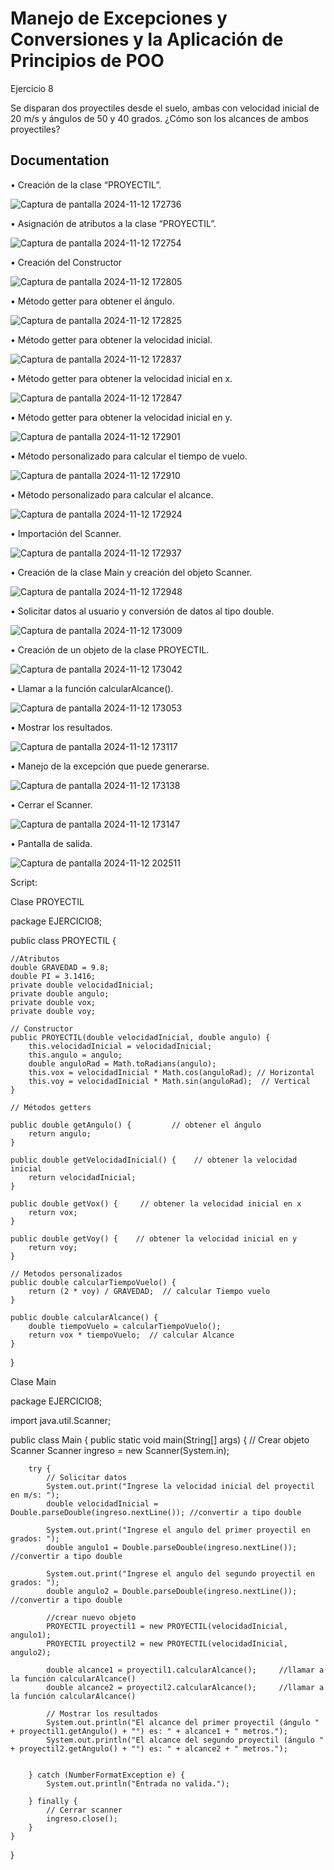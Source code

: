 
# Manejo de Excepciones y Conversiones y la Aplicación de Principios de POO 

Ejercicio 8

Se disparan dos proyectiles desde el suelo, ambas con velocidad inicial de 20 m/s y ángulos de 50 y 40 grados. ¿Cómo son los alcances de ambos proyectiles?



## Documentation




•	Creación de la clase “PROYECTIL”.

![Captura de pantalla 2024-11-12 172736](https://github.com/user-attachments/assets/bec38561-ca48-47d4-9872-1f960c432e0c)
 
•	Asignación de atributos a la clase “PROYECTIL”.
 
![Captura de pantalla 2024-11-12 172754](https://github.com/user-attachments/assets/ffd0282c-ee0c-405c-9640-84e7c1174aa9)

•	Creación del Constructor
 
![Captura de pantalla 2024-11-12 172805](https://github.com/user-attachments/assets/5044af13-24e5-4e11-9ca7-e00d76a8f840)

•	Método getter para obtener el ángulo.

![Captura de pantalla 2024-11-12 172825](https://github.com/user-attachments/assets/c4f52c57-fe08-461e-9ca8-5d358ea9b114)

•	Método getter para obtener la velocidad inicial.

![Captura de pantalla 2024-11-12 172837](https://github.com/user-attachments/assets/decf6772-96b6-4f12-a5b0-d7dd3f728bd2)

•	Método getter para obtener la velocidad inicial en x.

![Captura de pantalla 2024-11-12 172847](https://github.com/user-attachments/assets/ef16fc21-4b46-474b-9490-1a3558fefac2)

•	Método getter para obtener la velocidad inicial en y.

![Captura de pantalla 2024-11-12 172901](https://github.com/user-attachments/assets/c5d14b24-fea2-4788-9100-5310748e3a95)

•	Método personalizado para calcular el tiempo de vuelo.

![Captura de pantalla 2024-11-12 172910](https://github.com/user-attachments/assets/7fa5c662-4cf0-4504-94f0-83bd8494b11b)

•	Método personalizado para calcular el alcance.
 
![Captura de pantalla 2024-11-12 172924](https://github.com/user-attachments/assets/f5a72002-8a9a-47da-a52e-583c63eb39bc)

•	Importación del Scanner.

![Captura de pantalla 2024-11-12 172937](https://github.com/user-attachments/assets/dd263f03-ec02-41cc-a868-6da4d52edcba)

•	Creación de la clase Main y creación del objeto Scanner.

![Captura de pantalla 2024-11-12 172948](https://github.com/user-attachments/assets/f6fedc46-cc56-477d-ae0c-e6b5d6c532d7)

•	Solicitar datos al usuario y conversión de datos al tipo double.

![Captura de pantalla 2024-11-12 173009](https://github.com/user-attachments/assets/9633015a-143c-44ec-9e99-c8bcad83cb80)

•	Creación de un objeto de la clase PROYECTIL.

![Captura de pantalla 2024-11-12 173042](https://github.com/user-attachments/assets/a59294bb-593c-4b23-a835-6341062f54e3)

•	Llamar a la función calcularAlcance().

![Captura de pantalla 2024-11-12 173053](https://github.com/user-attachments/assets/be833b5c-0ba5-4a73-b649-44f04bfa99e0)

•	Mostrar los resultados.

![Captura de pantalla 2024-11-12 173117](https://github.com/user-attachments/assets/b21fe104-d693-408a-a032-15f5bbf648a8)

•	Manejo de la excepción que puede generarse.

![Captura de pantalla 2024-11-12 173138](https://github.com/user-attachments/assets/651283d0-ce89-40a4-9a37-5dbac0710347)

•	Cerrar el Scanner.

![Captura de pantalla 2024-11-12 173147](https://github.com/user-attachments/assets/c925fd77-fd50-4add-8f61-7c9fce92d0d0)

•	Pantalla de salida.

![Captura de pantalla 2024-11-12 202511](https://github.com/user-attachments/assets/288107b9-5492-402c-b3d6-2cdc6c3f461f)


Script:

Clase PROYECTIL

package EJERCICIO8;

public class PROYECTIL {

    //Atributos
    double GRAVEDAD = 9.8;
    double PI = 3.1416;
    private double velocidadInicial;
    private double angulo;
    private double vox;
    private double voy;

    // Constructor
    public PROYECTIL(double velocidadInicial, double angulo) {
        this.velocidadInicial = velocidadInicial;
        this.angulo = angulo;
        double anguloRad = Math.toRadians(angulo);
        this.vox = velocidadInicial * Math.cos(anguloRad); // Horizontal
        this.voy = velocidadInicial * Math.sin(anguloRad);  // Vertical
    }

    // Métodos getters

    public double getAngulo() {         // obtener el ángulo
        return angulo;
    }

    public double getVelocidadInicial() {    // obtener la velocidad inicial
        return velocidadInicial;
    }

    public double getVox() {     // obtener la velocidad inicial en x
        return vox;
    }

    public double getVoy() {    // obtener la velocidad inicial en y
        return voy;
    }

    // Metodos personalizados
    public double calcularTiempoVuelo() {
        return (2 * voy) / GRAVEDAD;  // calcular Tiempo vuelo
    }

    public double calcularAlcance() {
        double tiempoVuelo = calcularTiempoVuelo();
        return vox * tiempoVuelo;  // calcular Alcance
    }


}

Clase Main

package EJERCICIO8;

import java.util.Scanner;

public class Main {
    public static void main(String[] args) {
        // Crear objeto Scanner
        Scanner ingreso = new Scanner(System.in);

        try {
            // Solicitar datos
            System.out.print("Ingrese la velocidad inicial del proyectil en m/s: ");
            double velocidadInicial = Double.parseDouble(ingreso.nextLine()); //convertir a tipo double

            System.out.print("Ingrese el angulo del primer proyectil en grados: ");
            double angulo1 = Double.parseDouble(ingreso.nextLine());    //convertir a tipo double

            System.out.print("Ingrese el angulo del segundo proyectil en grados: ");
            double angulo2 = Double.parseDouble(ingreso.nextLine());    //convertir a tipo double

            //crear nuevo objeto
            PROYECTIL proyectil1 = new PROYECTIL(velocidadInicial, angulo1);
            PROYECTIL proyectil2 = new PROYECTIL(velocidadInicial, angulo2);

            double alcance1 = proyectil1.calcularAlcance();     //llamar a la función calcularAlcance()
            double alcance2 = proyectil2.calcularAlcance();     //llamar a la función calcularAlcance()

            // Mostrar los resultados
            System.out.println("El alcance del primer proyectil (ángulo " + proyectil1.getAngulo() + "°) es: " + alcance1 + " metros.");
            System.out.println("El alcance del segundo proyectil (ángulo " + proyectil2.getAngulo() + "°) es: " + alcance2 + " metros.");


        } catch (NumberFormatException e) {
            System.out.println("Entrada no valida.");

        } finally {
            // Cerrar scanner
            ingreso.close();
        }
    }
}






